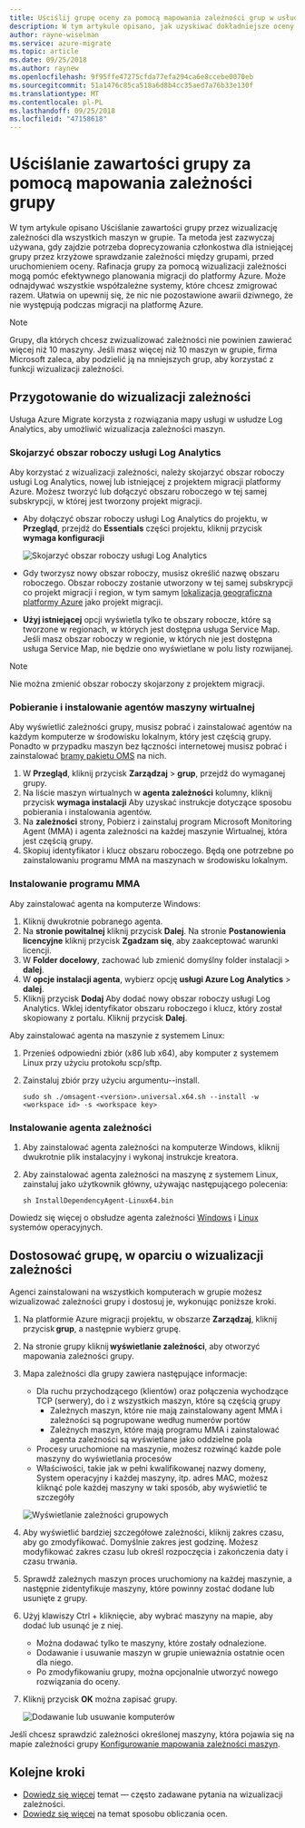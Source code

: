 ```yaml
---
title: Uściślij grupę oceny za pomocą mapowania zależności grup w usłudze Azure Migrate | Dokumentacja firmy Microsoft
description: W tym artykule opisano, jak uzyskiwać dokładniejsze oceny za pomocą mapowania zależności dla grup w usłudze Azure Migrate.
author: rayne-wiselman
ms.service: azure-migrate
ms.topic: article
ms.date: 09/25/2018
ms.author: raynew
ms.openlocfilehash: 9f95ffe47275cfda77efa294ca6e8ccebe0070eb
ms.sourcegitcommit: 51a1476c85ca518a6d8b4cc35aed7a76b33e130f
ms.translationtype: MT
ms.contentlocale: pl-PL
ms.lasthandoff: 09/25/2018
ms.locfileid: "47158618"
---
```

# <a name="refine-a-group-using-group-dependency-mapping"></a>Uściślanie zawartości grupy za pomocą mapowania zależności grupy

W tym artykule opisano Uściślanie zawartości grupy przez wizualizację zależności dla wszystkich maszyn w grupie. Ta metoda jest zazwyczaj używana, gdy zajdzie potrzeba doprecyzowania członkostwa dla istniejącej grupy przez krzyżowe sprawdzanie zależności między grupami, przed uruchomieniem oceny. Rafinacja grupy za pomocą wizualizacji zależności mogą pomóc efektywnego planowania migracji do platformy Azure. Może odnajdywać wszystkie współzależne systemy, które chcesz zmigrować razem. Ułatwia on upewnij się, że nic nie pozostawione awarii dziwnego, że nie występują podczas migracji na platformę Azure.


> [!NOTE]
> Grupy, dla których chcesz zwizualizować zależności nie powinien zawierać więcej niż 10 maszyny. Jeśli masz więcej niż 10 maszyn w grupie, firma Microsoft zaleca, aby podzielić ją na mniejszych grup, aby korzystać z funkcji wizualizacji zależności.


## <a name="prepare-for-dependency-visualization"></a>Przygotowanie do wizualizacji zależności
Usługa Azure Migrate korzysta z rozwiązania mapy usługi w usłudze Log Analytics, aby umożliwić wizualizacja zależności maszyn.

### <a name="associate-a-log-analytics-workspace"></a>Skojarzyć obszar roboczy usługi Log Analytics
Aby korzystać z wizualizacji zależności, należy skojarzyć obszar roboczy usługi Log Analytics, nowej lub istniejącej z projektem migracji platformy Azure. Możesz tworzyć lub dołączyć obszaru roboczego w tej samej subskrypcji, w której jest tworzony projekt migracji.

- Aby dołączyć obszar roboczy usługi Log Analytics do projektu, w **Przegląd**, przejdź do **Essentials** części projektu, kliknij przycisk **wymaga konfiguracji**

    ![Skojarzyć obszar roboczy usługi Log Analytics](./media/concepts-dependency-visualization/associate-workspace.png)

- Gdy tworzysz nowy obszar roboczy, musisz określić nazwę obszaru roboczego. Obszar roboczy zostanie utworzony w tej samej subskrypcji co projekt migracji i region, w tym samym [lokalizacja geograficzna platformy Azure](https://azure.microsoft.com/global-infrastructure/geographies/) jako projekt migracji.
- **Użyj istniejącej** opcji wyświetla tylko te obszary robocze, które są tworzone w regionach, w których jest dostępna usługa Service Map. Jeśli masz obszar roboczy w regionie, w których nie jest dostępna usługa Service Map, nie będzie ono wyświetlane w polu listy rozwijanej.

> [!NOTE]
> Nie można zmienić obszar roboczy skojarzony z projektem migracji.

### <a name="download-and-install-the-vm-agents"></a>Pobieranie i instalowanie agentów maszyny wirtualnej
Aby wyświetlić zależności grupy, musisz pobrać i zainstalować agentów na każdym komputerze w środowisku lokalnym, który jest częścią grupy. Ponadto w przypadku maszyn bez łączności internetowej musisz pobrać i zainstalować [bramy pakietu OMS](../log-analytics/log-analytics-oms-gateway.md) na nich.

1. W **Przegląd**, kliknij przycisk **Zarządzaj** > **grup**, przejdź do wymaganej grupy.
2. Na liście maszyn wirtualnych w **agenta zależności** kolumny, kliknij przycisk **wymaga instalacji** Aby uzyskać instrukcje dotyczące sposobu pobierania i instalowania agentów.
3. Na **zależności** strony, Pobierz i zainstaluj program Microsoft Monitoring Agent (MMA) i agenta zależności na każdej maszynie Wirtualnej, która jest częścią grupy.
4. Skopiuj identyfikator i klucz obszaru roboczego. Będą one potrzebne po zainstalowaniu programu MMA na maszynach w środowisku lokalnym.

### <a name="install-the-mma"></a>Instalowanie programu MMA

Aby zainstalować agenta na komputerze Windows:

1. Kliknij dwukrotnie pobranego agenta.
2. Na **stronie powitalnej** kliknij przycisk **Dalej**. Na stronie **Postanowienia licencyjne** kliknij przycisk **Zgadzam się**, aby zaakceptować warunki licencji.
3. W **Folder docelowy**, zachować lub zmienić domyślny folder instalacji > **dalej**.
4. W **opcje instalacji agenta**, wybierz opcję **usługi Azure Log Analytics** > **dalej**.
5. Kliknij przycisk **Dodaj** Aby dodać nowy obszar roboczy usługi Log Analytics. Wklej identyfikator obszaru roboczego i klucz, który został skopiowany z portalu. Kliknij przycisk **Dalej**.


Aby zainstalować agenta na maszynie z systemem Linux:

1. Przenieś odpowiedni zbiór (x86 lub x64), aby komputer z systemem Linux przy użyciu protokołu scp/sftp.
2. Zainstaluj zbiór przy użyciu argumentu--install.

    ```sudo sh ./omsagent-<version>.universal.x64.sh --install -w <workspace id> -s <workspace key>```


### <a name="install-the-dependency-agent"></a>Instalowanie agenta zależności
1. Aby zainstalować agenta zależności na komputerze Windows, kliknij dwukrotnie plik instalacyjny i wykonaj instrukcje kreatora.
2. Aby zainstalować agenta zależności na maszynę z systemem Linux, zainstaluj jako użytkownik główny, używając następującego polecenia:

    ```sh InstallDependencyAgent-Linux64.bin```

Dowiedz się więcej o obsłudze agenta zależności [Windows](../monitoring/monitoring-service-map-configure.md#supported-windows-operating-systems) i [Linux](../monitoring/monitoring-service-map-configure.md#supported-linux-operating-systems) systemów operacyjnych.

## <a name="refine-the-group-based-on-dependency-visualization"></a>Dostosować grupę, w oparciu o wizualizacji zależności
Agenci zainstalowani na wszystkich komputerach w grupie możesz wizualizować zależności grupy i dostosuj je, wykonując poniższe kroki.

1. Na platformie Azure migracji projektu, w obszarze **Zarządzaj**, kliknij przycisk **grup**, a następnie wybierz grupę.
2. Na stronie grupy kliknij **wyświetlanie zależności**, aby otworzyć mapowania zależności grupy.
3. Mapa zależności dla grupy zawiera następujące informacje:
    - Dla ruchu przychodzącego (klientów) oraz połączenia wychodzące TCP (serwery), do i z wszystkich maszyn, które są częścią grupy
        - Zależnych maszyn, które nie mają zainstalowany agent MMA i zależności są pogrupowane według numerów portów
        - Zależnych maszyn, które mają programu MMA i zainstalować agenta zależności są wyświetlane jako oddzielne pola
    - Procesy uruchomione na maszynie, możesz rozwinąć każde pole maszyny do wyświetlania procesów
    - Właściwości, takie jak w pełni kwalifikowanej nazwy domeny, System operacyjny i każdej maszyny, itp. adres MAC, możesz kliknąć pole każdej maszyny w taki sposób, aby wyświetlić te szczegóły

     ![Wyświetlanie zależności grupowych](./media/how-to-create-group-dependencies/view-group-dependencies.png)

3. Aby wyświetlić bardziej szczegółowe zależności, kliknij zakres czasu, aby go zmodyfikować. Domyślnie zakres jest godzinę. Możesz modyfikować zakres czasu lub określ rozpoczęcia i zakończenia daty i czasu trwania.
4. Sprawdź zależnych maszyn proces uruchomiony na każdej maszynie, a następnie zidentyfikuje maszyny, które powinny zostać dodane lub usunięte z grupy.
5. Użyj klawiszy Ctrl + kliknięcie, aby wybrać maszyny na mapie, aby dodać lub usunąć je z niej.
    - Można dodawać tylko te maszyny, które zostały odnalezione.
    - Dodawanie i usuwanie maszyn w grupie unieważnia ostatnie ocen dla niego.
    - Po zmodyfikowaniu grupy, można opcjonalnie utworzyć nowego rozwiązania do oceny.
5. Kliknij przycisk **OK** można zapisać grupy.

    ![Dodawanie lub usuwanie komputerów](./media/how-to-create-group-dependencies/add-remove.png)

Jeśli chcesz sprawdzić zależności określonej maszyny, która pojawia się na mapie zależności grupy [Konfigurowanie mapowania zależności maszyn](how-to-create-group-machine-dependencies.md).


## <a name="next-steps"></a>Kolejne kroki
- [Dowiedz się więcej](https://docs.microsoft.com/azure/migrate/resources-faq#dependency-visualization) temat — często zadawane pytania na wizualizacji zależności.
- [Dowiedz się więcej](concepts-assessment-calculation.md) na temat sposobu obliczania ocen.
